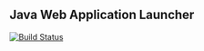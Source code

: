 Java Web Application Launcher
-----------------------------
[![Build Status](https://travis-ci.org/mcai4gl2/webapp-launcher.svg?branch=master)](https://travis-ci.org/mcai4gl2/webapp-launcher)

